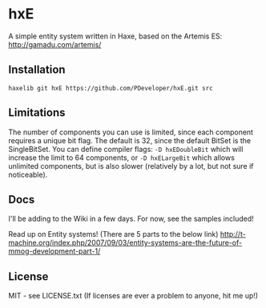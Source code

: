 hxE
===

A simple entity system written in Haxe, based on the Artemis ES:
http://gamadu.com/artemis/

Installation
--

`haxelib git hxE https://github.com/PDeveloper/hxE.git src`

Limitations
--
The number of components you can use is limited, since each component requires a unique bit flag. The default is 32, since the default BitSet is the SingleBitSet. You can define compiler flags: `-D hxEDoubleBit` which will increase the limit to 64 components, or `-D hxELargeBit` which allows unlimited components, but is also slower (relatively by a lot, but not sure if noticeable).

Docs
--

I'll be adding to the Wiki in a few days. For now, see the samples included!

Read up on Entity systems! (There are 5 parts to the below link)
http://t-machine.org/index.php/2007/09/03/entity-systems-are-the-future-of-mmog-development-part-1/

License
--
MIT - see LICENSE.txt
(If licenses are ever a problem to anyone, hit me up!)
